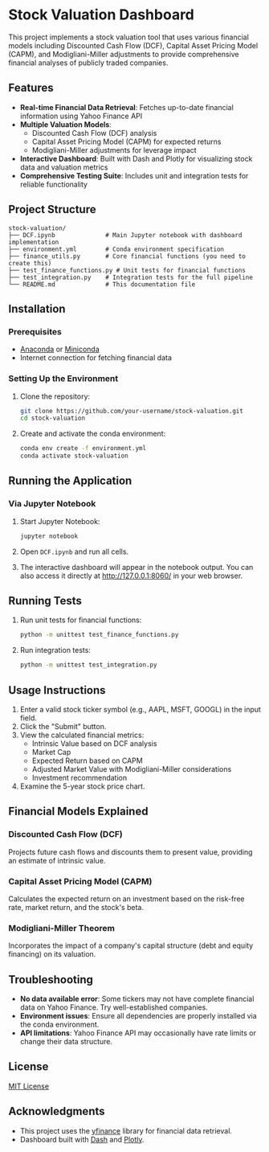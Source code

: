 # Stock Valuation Dashboard

This project implements a stock valuation tool that uses various financial models including Discounted Cash Flow (DCF), Capital Asset Pricing Model (CAPM), and Modigliani-Miller adjustments to provide comprehensive financial analyses of publicly traded companies.

## Features

- **Real-time Financial Data Retrieval**: Fetches up-to-date financial information using Yahoo Finance API
- **Multiple Valuation Models**:
  - Discounted Cash Flow (DCF) analysis
  - Capital Asset Pricing Model (CAPM) for expected returns
  - Modigliani-Miller adjustments for leverage impact
- **Interactive Dashboard**: Built with Dash and Plotly for visualizing stock data and valuation metrics
- **Comprehensive Testing Suite**: Includes unit and integration tests for reliable functionality

## Project Structure

```
stock-valuation/
├── DCF.ipynb              # Main Jupyter notebook with dashboard implementation
├── environment.yml        # Conda environment specification
├── finance_utils.py       # Core financial functions (you need to create this)
├── test_finance_functions.py # Unit tests for financial functions
├── test_integration.py    # Integration tests for the full pipeline
└── README.md              # This documentation file
```

## Installation

### Prerequisites

- [Anaconda](https://www.anaconda.com/download/) or [Miniconda](https://docs.conda.io/en/latest/miniconda.html)
- Internet connection for fetching financial data

### Setting Up the Environment

1. Clone the repository:
   ```bash
   git clone https://github.com/your-username/stock-valuation.git
   cd stock-valuation
   ```

2. Create and activate the conda environment:
   ```bash
   conda env create -f environment.yml
   conda activate stock-valuation
   ```

## Running the Application

### Via Jupyter Notebook

1. Start Jupyter Notebook:
   ```bash
   jupyter notebook
   ```

2. Open `DCF.ipynb` and run all cells.

3. The interactive dashboard will appear in the notebook output. You can also access it directly at http://127.0.0.1:8060/ in your web browser.

## Running Tests

1. Run unit tests for financial functions:
   ```bash
   python -m unittest test_finance_functions.py
   ```

2. Run integration tests:
   ```bash
   python -m unittest test_integration.py
   ```

## Usage Instructions

1. Enter a valid stock ticker symbol (e.g., AAPL, MSFT, GOOGL) in the input field.
2. Click the "Submit" button.
3. View the calculated financial metrics:
   - Intrinsic Value based on DCF analysis
   - Market Cap
   - Expected Return based on CAPM
   - Adjusted Market Value with Modigliani-Miller considerations
   - Investment recommendation
4. Examine the 5-year stock price chart.

## Financial Models Explained

### Discounted Cash Flow (DCF)
Projects future cash flows and discounts them to present value, providing an estimate of intrinsic value.

### Capital Asset Pricing Model (CAPM)
Calculates the expected return on an investment based on the risk-free rate, market return, and the stock's beta.

### Modigliani-Miller Theorem
Incorporates the impact of a company's capital structure (debt and equity financing) on its valuation.

## Troubleshooting

- **No data available error**: Some tickers may not have complete financial data on Yahoo Finance. Try well-established companies.
- **Environment issues**: Ensure all dependencies are properly installed via the conda environment.
- **API limitations**: Yahoo Finance API may occasionally have rate limits or change their data structure.

## License

[MIT License](LICENSE)

## Acknowledgments

- This project uses the [yfinance](https://github.com/ranaroussi/yfinance) library for financial data retrieval.
- Dashboard built with [Dash](https://dash.plotly.com/) and [Plotly](https://plotly.com/).

